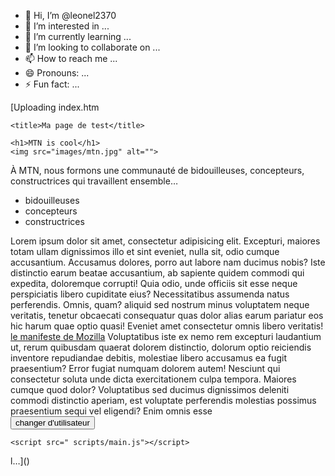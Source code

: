 - 👋 Hi, I’m @leonel2370
- 👀 I’m interested in ...
- 🌱 I’m currently learning ...
- 💞️ I’m looking to collaborate on ...
- 📫 How to reach me ...
- 😄 Pronouns: ...
- ⚡ Fun fact: ...

<!---
leonel2370/leonel2370 is a ✨ special ✨ repository because its `README.md` (this file) appears on your GitHub profile.
You can click the Preview link to take a look at your changes.
--->
[Uploading index.htm
<!doctype html>
<html>
  <head>
    <meta charset="utf-8" />
    <meta name="viewport" content="width=device-width" />
    <link rel="stylesheet" href="/projet_web/site-web/styles/style.css" type="text/css">
    
    <title>Ma page de test</title>
  </head>
  <body>
    
    <h1>MTN is cool</h1>
    <img src="images/mtn.jpg" alt="">
<p>
    À MTN, nous formons une communauté de bidouilleuses, concepteurs,
    constructrices qui travaillent ensemble…
  </p>
    <p>
        <ul>
            <li>bidouilleuses</li>
            <li>concepteurs</li>
            <li>constructrices</li>
        </ul>
    </p>  
    Lorem ipsum dolor sit amet, consectetur adipisicing elit. Excepturi, maiores totam ullam dignissimos illo et sint eveniet, nulla sit, odio cumque accusantium. Accusamus dolores, porro aut labore nam ducimus nobis?
    Iste distinctio earum beatae accusantium, ab sapiente quidem commodi qui expedita, doloremque corrupti! Quia odio, unde officiis sit esse neque perspiciatis libero cupiditate eius? Necessitatibus assumenda natus perferendis. Omnis, quam?
   aliquid sed nostrum minus voluptatem neque veritatis, tenetur obcaecati consequatur quas dolor alias earum pariatur eos hic harum quae optio quasi! Eveniet amet consectetur omnis libero veritatis!
    <a href="https://www.mozilla.org/fr/about/manifesto/"> le manifeste de Mozilla</a>
    Voluptatibus iste ex nemo rem excepturi laudantium ut, rerum quibusdam quaerat dolorem distinctio, dolorum optio reiciendis inventore repudiandae debitis, molestiae libero accusamus ea fugit praesentium? Error fugiat numquam dolorem autem!
    Nesciunt qui consectetur soluta unde dicta exercitationem culpa tempora. Maiores cumque quod dolor? Voluptatibus sed ducimus dignissimos deleniti commodi distinctio aperiam, est voluptate perferendis molestias possimus praesentium sequi vel eligendi?
    Enim omnis esse <br> 
    <button>changer d'utilisateur</button>
    
    <script src=" scripts/main.js"></script>
</body>
</html>
l…]()
